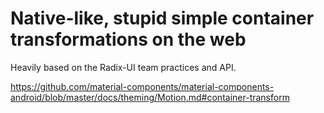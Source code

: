 # Native-like, stupid simple container transformations on the web

Heavily based on the Radix-UI team practices and API.

https://github.com/material-components/material-components-android/blob/master/docs/theming/Motion.md#container-transform
